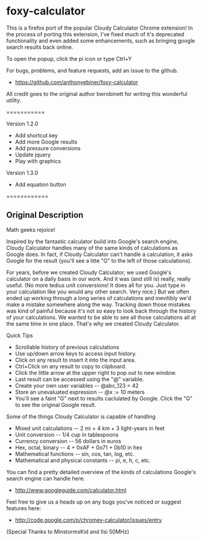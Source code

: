 # foxy-calculator

This is a firefox port of the popular Cloudy Calculator Chrome extension!
In the process of porting this extension, I've fixed much of it's deprecated 
functionality and even added some enhancements, such as bringing google search 
results back online.

To open the popup, click the pi icon or type Ctrl+Y

For bugs, problems, and feature requests, add an issue to the github.
* https://github.com/anthonyebiner/foxy-calculator

All credit goes to the original author bwrobinett for writing this wonderful utility.

===========

Version 1.2.0

* Add shortcut key
* Add more Google results
* Add pressure conversions
* Update jquery
* Play with graphics

Version 1.3.0

* Add equation button

============

## Original Description

Math geeks rejoice!

Inspired by the fantastic calculator build into Google's search engine, Cloudy Calculator handles many of the same kinds of calculations as Google does. In fact, if Cloudy Calculator can't handle a calculation, it asks Google for the result (you'll see a litte "G" to the left of those calculations).

For years, before we created Cloudy Calculator, we used Google's calculator on a daily basis in our work. And it was (and still is) really, really useful. (No more tedius unit conversions! It does all for you. Just type in your calculation like you would any other search. Very nice.) But we often ended up working through a long series of calculations and inevitibly we'd make a mistake somewhere along the way. Tracking down those mistakes was kind of painful because it's not so easy to look back through the history of your calculations. We wanted to be able to see all those calculations all at the same time in one place. That's why we created Cloudy Calculator.

Quick Tips  
* Scrollable history of previous calculations 
* Use up/down arrow keys to access input history.
* Click on any result to insert it into the input area.
* Ctrl+Click on any result to copy to clipboard.
* Click the little arrow at the upper right to pop out to new window.
* Last result can be accessed using the "@" variable.
* Create your own user variables -- @abc_123 = 42
* Store an unevaluated expression -- @x := 10 meters
* You'll see a faint "G" next to results caclulated by Google. 
  Click the "G" to see the original Google result.

Some of the things Cloudy Calculator is capable of handling
* Mixed unit calculations -- 2 mi + 4 km + 3 light-years in feet
* Unit conversion -- 1/4 cup in tablespoons
* Currency conversion -- 56 dollars in euros
* Hex, octal, binary -- 4 + 0xAF + 0o71 + 0b10 in hex
* Mathematical functions -- sin, cos, tan, log, etc.
* Mathematical and physical constants -- pi, e, h, c, etc.

You can find a pretty detailed overview of the kinds of calculations Google's search engine can handle here: 
* http://www.googleguide.com/calculator.html

Feel free to give us a heads up on any bugs you've noticed or suggest features here:
* http://code.google.com/p/chromey-calculator/issues/entry

(Special Thanks to MinstormsKid and IIsi 50MHz)
